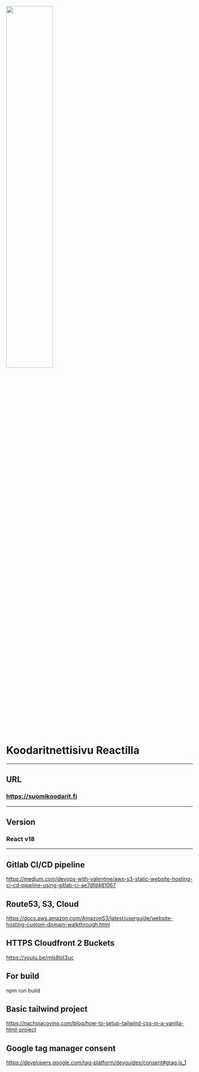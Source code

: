 <img src="https://i.ibb.co/R42nfZY/Logo.png" width="50%" height="auto">

# Koodaritnettisivu Reactilla
---
## URL
### https://suomikoodarit.fi 
---
## Version
### React v18
---
## Gitlab CI/CD pipeline
https://medium.com/devops-with-valentine/aws-s3-static-website-hosting-ci-cd-pipeline-using-gitlab-ci-ae7dfd461067


## Route53, S3, Cloud
https://docs.aws.amazon.com/AmazonS3/latest/userguide/website-hosting-custom-domain-walkthrough.html

## HTTPS Cloudfront 2 Buckets
https://youtu.be/mls8tiiI3uc

## For build
npm run build

## Basic tailwind project
https://nachoiacovino.com/blog/how-to-setup-tailwind-css-in-a-vanilla-html-project

## Google tag manager consent
https://developers.google.com/tag-platform/devguides/consent#gtag.js_1